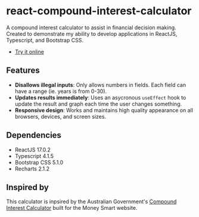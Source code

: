 # react-compound-interest-calculator
A compound interest calculator to assist in financial decision making. Created to demonstrate my ability to develop applications in ReactJS, Typescript, and Bootstrap CSS.

- [Try it online](https://compoundinterest.lkdm.org)

## Features

- **Disallows illegal inputs**: Only allows numbers in fields. Each field can have a range (ie. years is from 0-30).
- **Updates results immediately**: Uses an asycronous `useEffect` hook to update the result and graph each time the user changes something.
- **Responsive design**: Works and maintains high quality appearance on all browsers, devices, and screen sizes.

## Dependencies

- ReactJS 17.0.2
- Typescript 4.1.5
- Bootstrap CSS 5.1.0
- Recharts 2.1.2

## Inspired by

This calculator is inpsired by the Australian Government's [Compound Interest Calculator](https://moneysmart.gov.au/budgeting/compound-interest-calculator) built for the Money Smart website.
